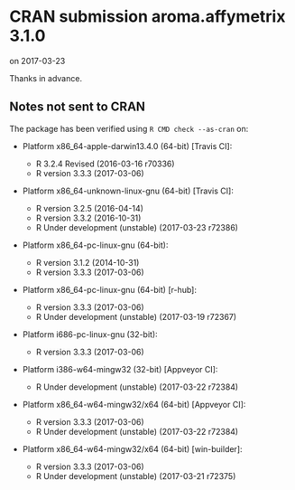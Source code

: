 # CRAN submission aroma.affymetrix 3.1.0

on 2017-03-23

Thanks in advance.


## Notes not sent to CRAN

The package has been verified using `R CMD check --as-cran` on:

* Platform x86_64-apple-darwin13.4.0 (64-bit) [Travis CI]:
  - R 3.2.4 Revised (2016-03-16 r70336)
  - R version 3.3.3 (2017-03-06)
  
* Platform x86_64-unknown-linux-gnu (64-bit) [Travis CI]:
  - R version 3.2.5 (2016-04-14)
  - R version 3.3.2 (2016-10-31)
  - R Under development (unstable) (2017-03-23 r72386)

* Platform x86_64-pc-linux-gnu (64-bit):
  - R version 3.1.2 (2014-10-31)
  - R version 3.3.3 (2017-03-06)

* Platform x86_64-pc-linux-gnu (64-bit) [r-hub]:
  - R version 3.3.3 (2017-03-06)
  - R Under development (unstable) (2017-03-19 r72367)

* Platform i686-pc-linux-gnu (32-bit):
  - R version 3.3.3 (2017-03-06)

* Platform i386-w64-mingw32 (32-bit) [Appveyor CI]:
  - R Under development (unstable) (2017-03-22 r72384)

* Platform x86_64-w64-mingw32/x64 (64-bit) [Appveyor CI]:
  - R version 3.3.3 (2017-03-06)
  - R Under development (unstable) (2017-03-22 r72384)

* Platform x86_64-w64-mingw32/x64 (64-bit) [win-builder]:
  - R version 3.3.3 (2017-03-06)
  - R Under development (unstable) (2017-03-21 r72375)
